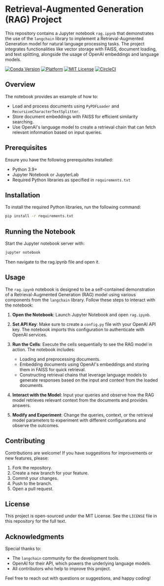 # Retrieval-Augmented Generation (RAG) Project

This repository contains a Jupyter notebook `rag.ipynb` that demonstrates the use of the `langchain` library to implement a Retrieval-Augmented Generation model for natural language processing tasks. The project integrates functionalities like vector storage with FAISS, document loading, and text splitting, alongside the usage of OpenAI embeddings and language models.


[![Conda Version](https://img.shields.io/conda/vn/conda-forge/your-package-name.svg)](https://anaconda.org/conda-forge/your-package-name)
[![Platform](https://img.shields.io/badge/platform-linux--64%20|%20osx--arm64%20|%20win--64%20|%20osx--64%20|%20linux--aarch64-lightgrey.svg)]()
[![MIT License](https://img.shields.io/badge/license-MIT-green.svg)](LICENSE)
[![CircleCI](https://circleci.com/gh/your-username/your-repo.svg?style=shield)](https://circleci.com/gh/your-username/your-repo)


## Overview

The notebook provides an example of how to:

- Load and process documents using `PyPDFLoader` and `RecursiveCharacterTextSplitter`.
- Store document embeddings with FAISS for efficient similarity searching.
- Use OpenAI's language model to create a retrieval chain that can fetch relevant information based on input queries.

## Prerequisites

Ensure you have the following prerequisites installed:

- Python 3.9+
- Jupyter Notebook or JupyterLab
- Required Python libraries as specified in `requirements.txt`

## Installation

To install the required Python libraries, run the following command:

```bash
pip install -r requirements.txt
```

## Running the Notebook

Start the Jupyter notebook server with:

```bash
jupyter notebook
```
Then navigate to the rag.ipynb file and open it.

## Usage

The `rag.ipynb` notebook is designed to be a self-contained demonstration of a Retrieval-Augmented Generation (RAG) model using various components from the `langchain` library. Follow these steps to interact with the notebook:

1. **Open the Notebook**: Launch Jupyter Notebook and open `rag.ipynb`.

2. **Set API Key**: Make sure to create a `config.py` file with your OpenAI API key. The notebook imports this configuration to authenticate with OpenAI services.

3. **Run the Cells**: Execute the cells sequentially to see the RAG model in action. The notebook includes:
   - Loading and preprocessing documents.
   - Embedding documents using OpenAI's embeddings and storing them in FAISS for quick retrieval.
   - Constructing retrieval chains that leverage language models to generate responses based on the input and context from the loaded documents.

4. **Interact with the Model**: Input your queries and observe how the RAG model retrieves relevant context from the documents and provides answers.

5. **Modify and Experiment**: Change the queries, context, or the retrieval model parameters to experiment with different configurations and observe the outcomes.

## Contributing

Contributions are welcome! If you have suggestions for improvements or new features, please:

1. Fork the repository.
2. Create a new branch for your feature.
3. Commit your changes.
4. Push to the branch.
5. Open a pull request.

## License

This project is open-sourced under the MIT License. See the `LICENSE` file in this repository for the full text.

## Acknowledgments

Special thanks to:

- The `langchain` community for the development tools.
- OpenAI for their API, which powers the underlying language models.
- All contributors who help to improve this project.

Feel free to reach out with questions or suggestions, and happy coding!
